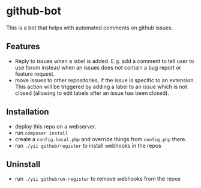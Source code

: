 # github-bot

This is a bot that helps with automated comments on github issues.

## Features

- Reply to issues when a label is added. E.g. add a comment to tell user to use forum instead when an issues does not contain a bug report or feature request.
- move issues to other repositories, if the issue is specific to an extension.
  This action will be triggered by adding a label to an issue which is not closed (allowing to edit labels after an issue has been closed).

## Installation

- deploy this repo on a webserver.
- run `composer install`
- create a `config.local.php` and override things from `config.php` there.
- run `./yii github/register` to install webhooks in the repos

## Uninstall

- run `./yii github/un-register` to remove webhooks from the repos

